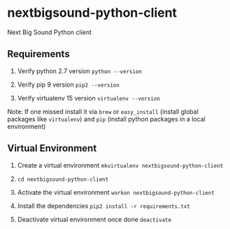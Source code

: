 # nextbigsound-python-client
Next Big Sound Python client

## Requirements

1. Verify python 2.7 version `python --version`

2. Verify pip 9 version `pip2 --version`

3. Verify virtualenv 15 version `virtualenv --version`

Note: If one missed install it via `brew` or `easy_install` (install global packages like `virtualenv`) and `pip` (install python packages in a local environment)

## Virtual Environment

1. Create a virtual environment `mkvirtualenv nextbigsound-python-client`

2. `cd nextbigsound-python-client`

3. Activate the virtual environment `workon nextbigsound-python-client`

4. Install the dependencies `pip2 install -r requirements.txt`

5. Deactivate virtual environment once done `deactivate`
